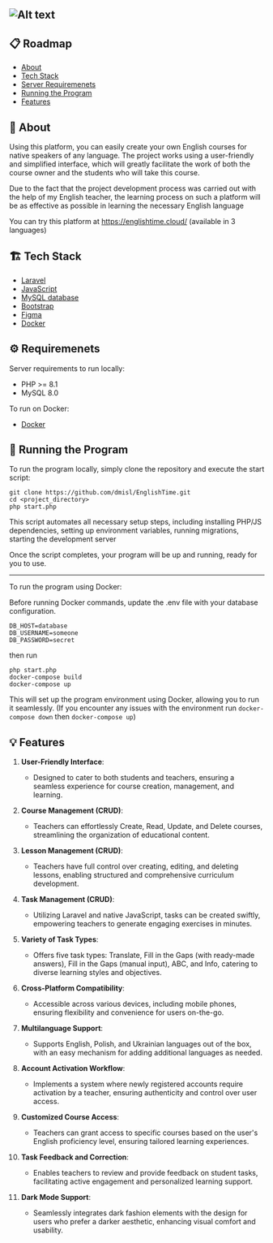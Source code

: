 ![Alt text](https://www.itctraductionscanada.ca/wp-content/uploads/sites/2/2020/08/english-words-1210x423.jpg)
---
## 📋 Roadmap

- [About](#about)
- [Tech Stack](#tech_stack)
- [Server Requiremenets](#requirements)
- [Running the Program](#running)
- [Features](#features)

## 🧐 About <a id = "about"></a>

Using this platform, you can easily create your own English courses for native speakers of any language. The project works using a user-friendly and simplified interface, which will greatly facilitate the work of both the course owner and the students who will take this course. 

Due to the fact that the project development process was carried out with the help of my English teacher, the learning process on such a platform will be as effective as possible in learning the necessary English language

You can try this platform at https://englishtime.cloud/ (available in 3 languages)

## 🏗️ Tech Stack <a id = "tech_stack"></a>

- [Laravel](https://laravel.com/)
- [JavaScript]()
- [MySQL database](https://www.mysql.com/)
- [Bootstrap](https://getbootstrap.com/)
- [Figma](https://www.figma.com/)
- [Docker](https://www.docker.com/products/docker-desktop/)

## ⚙️ Requiremenets <a id = "requirements"></a>

Server requirements to run locally:
- PHP >= 8.1
- MySQL 8.0

To run on Docker:
- [Docker](https://www.docker.com/products/docker-desktop/)

## 🚀 Running the Program <a id = "running"></a>

To run the program locally, simply clone the repository and execute the start script:
```
git clone https://github.com/dmisl/EnglishTime.git
cd <project_directory>
php start.php
```
This script automates all necessary setup steps, including installing PHP/JS dependencies, setting up environment variables, running migrations, starting the development server

Once the script completes, your program will be up and running, ready for you to use.

---

To run the program using Docker:

Before running Docker commands, update the .env file with your database configuration.

```
DB_HOST=database
DB_USERNAME=someone
DB_PASSWORD=secret
```
then run
```
php start.php
docker-compose build
docker-compose up
```

This will set up the program environment using Docker, allowing you to run it seamlessly. (If you encounter any issues with the environment run `docker-compose down` then `docker-compose up`)

## 💡 Features <a id = "features"></a>

1. **User-Friendly Interface**: 
   - Designed to cater to both students and teachers, ensuring a seamless experience for course creation, management, and learning.

2. **Course Management (CRUD)**:
   - Teachers can effortlessly Create, Read, Update, and Delete courses, streamlining the organization of educational content.

3. **Lesson Management (CRUD)**:
   - Teachers have full control over creating, editing, and deleting lessons, enabling structured and comprehensive curriculum development.

4. **Task Management (CRUD)**:
   - Utilizing Laravel and native JavaScript, tasks can be created swiftly, empowering teachers to generate engaging exercises in minutes.

5. **Variety of Task Types**:
   - Offers five task types: Translate, Fill in the Gaps (with ready-made answers), Fill in the Gaps (manual input), ABC, and Info, catering to diverse learning styles and objectives.

6. **Cross-Platform Compatibility**:
   - Accessible across various devices, including mobile phones, ensuring flexibility and convenience for users on-the-go.

7. **Multilanguage Support**:
   - Supports English, Polish, and Ukrainian languages out of the box, with an easy mechanism for adding additional languages as needed.

8. **Account Activation Workflow**:
   - Implements a system where newly registered accounts require activation by a teacher, ensuring authenticity and control over user access.

9. **Customized Course Access**:
   - Teachers can grant access to specific courses based on the user's English proficiency level, ensuring tailored learning experiences.

10. **Task Feedback and Correction**:
    - Enables teachers to review and provide feedback on student tasks, facilitating active engagement and personalized learning support.

11. **Dark Mode Support**:
    - Seamlessly integrates dark fashion elements with the design for users who prefer a darker aesthetic, enhancing visual comfort and usability.
